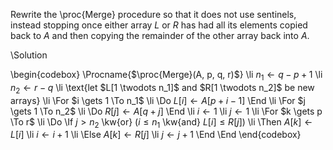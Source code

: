 Rewrite the \proc{Merge} procedure so that it does not use sentinels, instead stopping once either array $L$ or $R$ has had all its elements copied back to $A$ and then copying the remainder of the other array back into $A$.

\Solution

\begin{codebox}
\Procname{$\proc{Merge}(A, p, q, r)$}
\li $n_1 \gets q - p + 1$
\li $n_2 \gets r - q$
\li \text{let $L[1 \twodots n_1]$ and $R[1 \twodots n_2]$ be new arrays}
\li \For $i \gets 1 \To n_1$
\li \Do
        $L[i] \gets A[p+i-1]$
    \End
\li \For $j \gets 1 \To n_2$
\li \Do
    $R[j] \gets A[q+j]$
    \End
\li $i \gets 1$
\li $j \gets 1$
\li \For $k \gets p \To r$
\li \Do
        \If $j > n_2$ \kw{or} ($i \le n_1$ \kw{and} $L[i] \le R[j]$)
\li     \Then
            $A[k] \gets L[i]$
\li         $i \gets i + 1$
\li     \Else
            $A[k] \gets R[j]$
\li         $j \gets j + 1$
        \End
    \End
\end{codebox}

